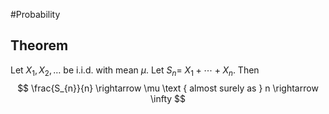 #Probability 
## Theorem
Let $X_{1}, X_{2}, \ldots$ be i.i.d. with mean $\mu$. Let $S_{n}=$ $X_{1}+\cdots+X_{n}$. Then
$$
\frac{S_{n}}{n} \rightarrow \mu \text { almost surely as } n \rightarrow \infty
$$

